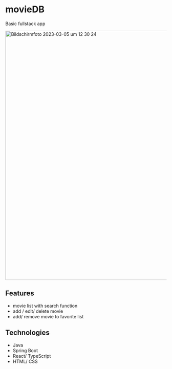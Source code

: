 # movieDB
Basic fullstack app 

<img width="779" alt="Bildschirm­foto 2023-03-05 um 12 30 24" src="https://user-images.githubusercontent.com/49959704/222957870-96787948-545f-46bf-bbbf-d5de056ec215.png">

## Features
- movie list with search function
- add / edit/ delete movie
- add/ remove movie to favorite list

## Technologies
- Java
- Spring Boot
- React/ TypeScript
- HTML/ CSS
